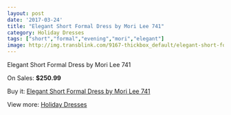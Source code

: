```yaml
---
layout: post
date: '2017-03-24'
title: "Elegant Short Formal Dress by Mori Lee 741"
category: Holiday Dresses
tags: ["short","formal","evening","mori","elegant"]
image: http://img.transblink.com/9167-thickbox_default/elegant-short-formal-dress-by-mori-lee-741.jpg
---
```

Elegant Short Formal Dress by Mori Lee 741

On Sales: **$250.99**
<a href="https://www.transblink.com/en/holiday-dresses/2996-elegant-short-formal-dress-by-mori-lee-741.html"><amp-img layout="responsive" width="600" height="600" src="//img.transblink.com/9167-thickbox_default/elegant-short-formal-dress-by-mori-lee-741.jpg" alt="Elegant Short Formal Dress by Mori Lee 741 0" /></a>
<a href="https://www.transblink.com/en/holiday-dresses/2996-elegant-short-formal-dress-by-mori-lee-741.html"><amp-img layout="responsive" width="600" height="600" src="//img.transblink.com/9169-thickbox_default/elegant-short-formal-dress-by-mori-lee-741.jpg" alt="Elegant Short Formal Dress by Mori Lee 741 1" /></a>
<a href="https://www.transblink.com/en/holiday-dresses/2996-elegant-short-formal-dress-by-mori-lee-741.html"><amp-img layout="responsive" width="600" height="600" src="//img.transblink.com/9168-thickbox_default/elegant-short-formal-dress-by-mori-lee-741.jpg" alt="Elegant Short Formal Dress by Mori Lee 741 2" /></a>

Buy it: [Elegant Short Formal Dress by Mori Lee 741](https://www.transblink.com/en/holiday-dresses/2996-elegant-short-formal-dress-by-mori-lee-741.html "Elegant Short Formal Dress by Mori Lee 741")

View more: [Holiday Dresses](https://www.transblink.com/en/8-holiday-dresses "Holiday Dresses")